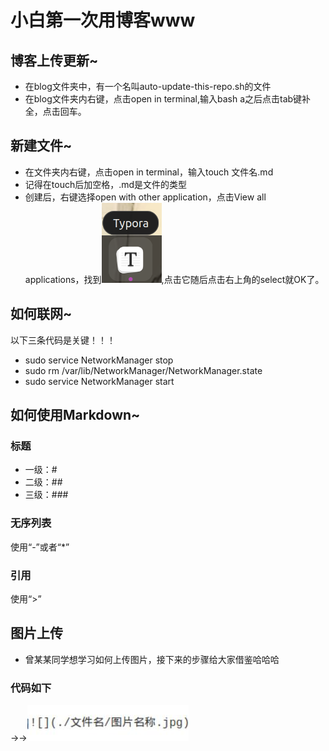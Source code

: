 # 小白第一次用博客www

## 博客上传更新~

- 在blog文件夹中，有一个名叫auto-update-this-repo.sh的文件
- 在blog文件夹内右键，点击open in terminal,输入bash a之后点击tab键补全，点击回车。

## 新建文件~

- 在文件夹内右键，点击open in terminal，输入touch 文件名.md
- 记得在touch后加空格，.md是文件的类型
- 创建后，右键选择open with other application，点击View all applications，找到![1](./Screenshots/1.jpg),点击它随后点击右上角的select就OK了。

## 如何联网~

以下三条代码是关键！！！

- sudo service NetworkManager stop
- sudo rm /var/lib/NetworkManager/NetworkManager.state
- sudo service NetworkManager start

## 如何使用Markdown~

### 标题

- 一级：#
- 二级：##
- 三级：###

### 无序列表

使用“-”或者“*”

### 引用

使用“>”

## 图片上传

- 曾某某同学想学习如何上传图片，接下来的步骤给大家借鉴哈哈哈

### 代码如下

→→![](./Screenshots/2.jpg)

